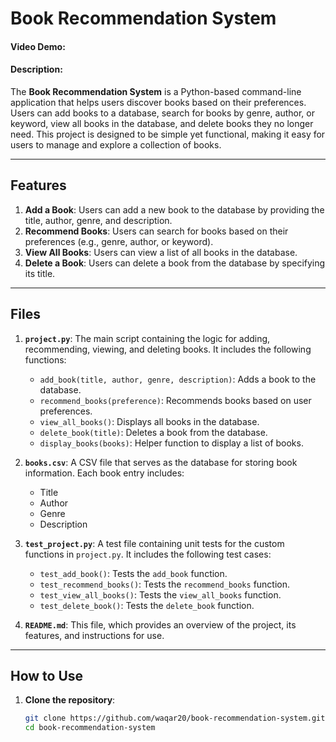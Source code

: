 # Book Recommendation System

#### Video Demo: <URL HERE>
#### Description:
The **Book Recommendation System** is a Python-based command-line application that helps users discover books based on their preferences. Users can add books to a database, search for books by genre, author, or keyword, view all books in the database, and delete books they no longer need. This project is designed to be simple yet functional, making it easy for users to manage and explore a collection of books.

---

## **Features**
1. **Add a Book**: Users can add a new book to the database by providing the title, author, genre, and description.
2. **Recommend Books**: Users can search for books based on their preferences (e.g., genre, author, or keyword).
3. **View All Books**: Users can view a list of all books in the database.
4. **Delete a Book**: Users can delete a book from the database by specifying its title.

---

## **Files**
1. **`project.py`**: The main script containing the logic for adding, recommending, viewing, and deleting books. It includes the following functions:
   - `add_book(title, author, genre, description)`: Adds a book to the database.
   - `recommend_books(preference)`: Recommends books based on user preferences.
   - `view_all_books()`: Displays all books in the database.
   - `delete_book(title)`: Deletes a book from the database.
   - `display_books(books)`: Helper function to display a list of books.

2. **`books.csv`**: A CSV file that serves as the database for storing book information. Each book entry includes:
   - Title
   - Author
   - Genre
   - Description

3. **`test_project.py`**: A test file containing unit tests for the custom functions in `project.py`. It includes the following test cases:
   - `test_add_book()`: Tests the `add_book` function.
   - `test_recommend_books()`: Tests the `recommend_books` function.
   - `test_view_all_books()`: Tests the `view_all_books` function.
   - `test_delete_book()`: Tests the `delete_book` function.

4. **`README.md`**: This file, which provides an overview of the project, its features, and instructions for use.

---

## **How to Use**
1. **Clone the repository**:
   ```bash
   git clone https://github.com/waqar20/book-recommendation-system.git
   cd book-recommendation-system
